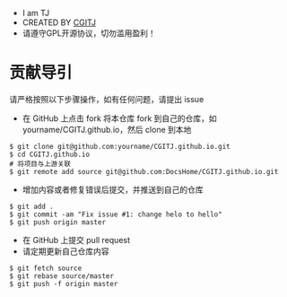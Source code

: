 - I am TJ
- CREATED BY [CGITJ](https://github.com/CGITJ)
- 请遵守GPL开源协议，切勿滥用盈利！

# 贡献导引
请严格按照以下步骤操作，如有任何问题，请提出 issue
- 在 GitHub 上点击 fork 将本仓库 fork 到自己的仓库，如 yourname/CGITJ.github.io，然后 clone 到本地
```Linux
$ git clone git@github.com:yourname/CGITJ.github.io.git
$ cd CGITJ.github.io
# 将项目与上游关联
$ git remote add source git@github.com:DocsHome/CGITJ.github.io.git
```
- 增加内容或者修复错误后提交，并推送到自己的仓库
```Linux
$ git add .
$ git commit -am "Fix issue #1: change helo to hello"
$ git push origin master
```
- 在 GitHub 上提交 pull request
- 请定期更新自己仓库内容
```Linux
$ git fetch source
$ git rebase source/master
$ git push -f origin master
```